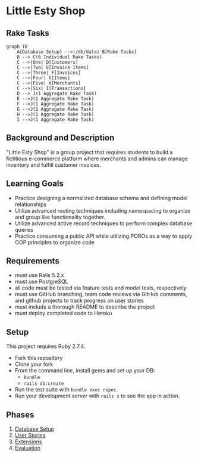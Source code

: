 # Little Esty Shop

## Rake Tasks

```mermaid
graph TD
    A{Database Setup} -->|/db/data| B[Rake Tasks]
    B --> C(6 Individual Rake Tasks)
    C -->|One| D[Customers]
    C -->|Two| E[Invoice Items]
    C -->|Three| F[Invoices]
    C -->|Four| G[Items]
    C -->|Five| H[Merchants]
    C -->|Six| I[Transactions]
    D --> J(1 Aggregate Rake Task)
    E -->J(1 Aggregate Rake Task)
    F -->J(1 Aggregate Rake Task)
    G -->J(1 Aggregate Rake Task)
    H -->J(1 Aggregate Rake Task)
    I -->J(1 Aggregate Rake Task)
```


## Background and Description

"Little Esty Shop" is a group project that requires students to build a fictitious e-commerce platform where merchants and admins can manage inventory and fulfill customer invoices.

## Learning Goals
- Practice designing a normalized database schema and defining model relationships
- Utilize advanced routing techniques including namespacing to organize and group like functionality together.
- Utilize advanced active record techniques to perform complex database queries
- Practice consuming a public API while utilizing POROs as a way to apply OOP principles to organize code

## Requirements
- must use Rails 5.2.x
- must use PostgreSQL
- all code must be tested via feature tests and model tests, respectively
- must use GitHub branching, team code reviews via GitHub comments, and github projects to track progress on user stories
- must include a thorough README to describe the project
- must deploy completed code to Heroku

## Setup

This project requires Ruby 2.7.4.

* Fork this repository
* Clone your fork
* From the command line, install gems and set up your DB:
    * `bundle`
    * `rails db:create`
* Run the test suite with `bundle exec rspec`.
* Run your development server with `rails s` to see the app in action.

## Phases

1. [Database Setup](./doc/db_setup.md)
1. [User Stories](./doc/user_stories.md)
1. [Extensions](./doc/extensions.md)
1. [Evaluation](./doc/evaluation.md)
